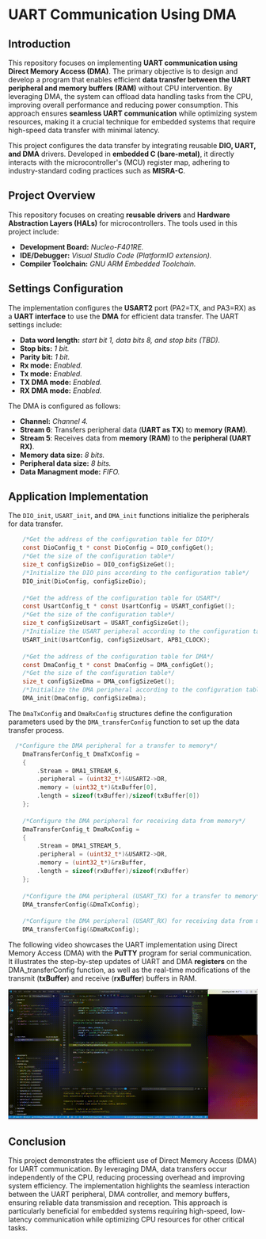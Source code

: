 #  UART Communication Using DMA

## Introduction

This repository focuses on implementing **UART communication using Direct Memory Access (DMA)**. The primary objective is to design and develop a program that enables efficient **data transfer between the UART peripheral and memory buffers (RAM)** without CPU intervention. By leveraging DMA, the system can offload data handling tasks from the CPU, improving overall performance and reducing power consumption. This approach ensures **seamless UART communication** while optimizing system resources, making it a crucial technique for embedded systems that require high-speed data transfer with minimal latency.

This project configures the data transfer by integrating reusable **DIO, UART, and DMA** drivers. Developed in **embedded C (bare-metal)**, it directly interacts with the microcontroller's (MCU) register map, adhering to industry-standard coding practices such as **MISRA-C**.

## Project Overview

This repository focuses on creating **reusable drivers** and **Hardware Abstraction Layers (HALs)** for microcontrollers. The tools used in this project include:

- **Development Board:** _Nucleo-F401RE._
- **IDE/Debugger:** _Visual Studio Code (PlatformIO extension)._
- **Compiler Toolchain:** _GNU ARM Embedded Toolchain._

## Settings Configuration

The implementation configures the **USART2** port (PA2=TX, and PA3=RX) as a **UART interface** to use the **DMA** for efficient data transfer. The UART settings include:

- **Data word length:** _start bit 1, data bits 8, and stop bits (TBD)._
- **Stop bits:** _1 bit._
- **Parity bit:** _1 bit._
- **Rx mode:** _Enabled._
- **Tx mode:** _Enabled._
- **TX DMA mode:** _Enabled._
- **RX DMA mode:** _Enabled._

The DMA is configured as follows:  
- **Channel:** _Channel 4._
- **Stream 6**: Transfers peripheral data (**UART as TX**) to **memory (RAM)**.  
- **Stream 5**: Receives data from **memory (RAM)** to the **peripheral (UART RX)**.  
- **Memory data size:** _8 bits._
- **Peripheral data size:** _8 bits._
- **Data Managment mode:** _FIFO._ 

## Application Implementation 

The `DIO_init`, `USART_init`, and `DMA_init` functions initialize the peripherals for data transfer.

```c
    /*Get the address of the configuration table for DIO*/
    const DioConfig_t * const DioConfig = DIO_configGet();
    /*Get the size of the configuration table*/
    size_t configSizeDio = DIO_configSizeGet();
    /*Initialize the DIO pins according to the configuration table*/
    DIO_init(DioConfig, configSizeDio);

    /*Get the address of the configuration table for USART*/
    const UsartConfig_t * const UsartConfig = USART_configGet();
    /*Get the size of the configuration table*/
    size_t configSizeUsart = USART_configSizeGet();
    /*Initialize the USART peripheral according to the configuration table*/
    USART_init(UsartConfig, configSizeUsart, APB1_CLOCK);

    /*Get the address of the configuration table for DMA*/
    const DmaConfig_t * const DmaConfig = DMA_configGet();
    /*Get the size of the configuration table*/
    size_t configSizeDma = DMA_configSizeGet();
    /*Initialize the DMA peripheral according to the configuration table*/
    DMA_init(DmaConfig, configSizeDma);
```
The `DmaTxConfig` and `DmaRxConfig` structures define the configuration parameters used by the `DMA_transferConfig` function to set up the data transfer process.
```c
  /*Configure the DMA peripheral for a transfer to memory*/
    DmaTransferConfig_t DmaTxConfig =
    {
        .Stream = DMA1_STREAM_6,
        .peripheral = (uint32_t*)&USART2->DR,
        .memory = (uint32_t*)&txBuffer[0],
        .length = sizeof(txBuffer)/sizeof(txBuffer[0])
    };

    /*Configure the DMA peripheral for receiving data from memory*/
    DmaTransferConfig_t DmaRxConfig =
    {
        .Stream = DMA1_STREAM_5,
        .peripheral = (uint32_t*)&USART2->DR,
        .memory = (uint32_t*)&rxBuffer,
        .length = sizeof(rxBuffer)/sizeof(rxBuffer)
    };

    /*Configure the DMA peripheral (USART_TX) for a transfer to memory*/
    DMA_transferConfig(&DmaTxConfig);

    /*Configure the DMA peripheral (USART_RX) for receiving data from memory*/
    DMA_transferConfig(&DmaRxConfig);
```

The following video showcases the UART implementation using Direct Memory Access (DMA) with the **PuTTY** program for serial communication. It illustrates the step-by-step updates of UART and DMA **registers** on the DMA_transferConfig function, as well as the real-time modifications of the transmit (**txBuffer**) and receive (**rxBuffer**) buffers in RAM.

![Implementation](https://github.com/JoseLuis-Figueroa/DMA-Driver/blob/main/Documentation/doxygen/images/Output_gif.gif)

## Conclusion

This project demonstrates the efficient use of Direct Memory Access (DMA) for UART communication. By leveraging DMA, data transfers occur independently of the CPU, reducing processing overhead and improving system efficiency. The implementation highlights the seamless interaction between the UART peripheral, DMA controller, and memory buffers, ensuring reliable data transmission and reception. This approach is particularly beneficial for embedded systems requiring high-speed, low-latency communication while optimizing CPU resources for other critical tasks.


